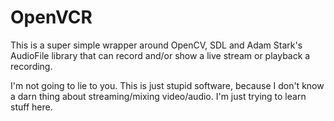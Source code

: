 # OpenVCR

This is a super simple wrapper around OpenCV, SDL and Adam Stark's AudioFile library that can record and/or show a live stream or playback a recording.

I'm not going to lie to you.  This is just stupid software, because I don't know a darn thing about streaming/mixing video/audio.  I'm just trying to learn stuff here.
